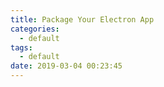 ```yaml
---
title: Package Your Electron App
categories:
  - default
tags:
  - default
date: 2019-03-04 00:23:45
---
```

